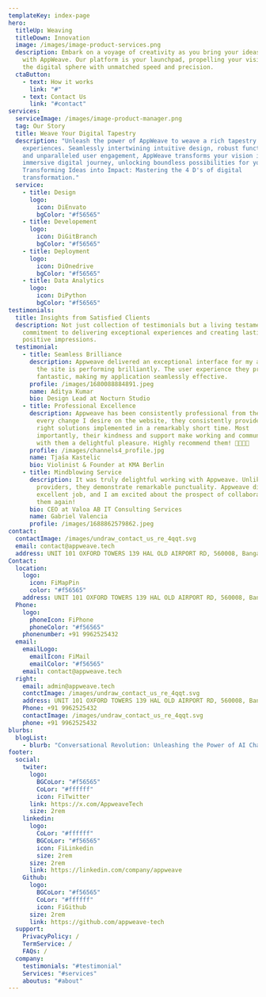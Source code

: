 ```yaml
---
templateKey: index-page
hero:
  titleUp: Weaving
  titleDown: Innovation
  image: /images/image-product-services.png
  description: Embark on a voyage of creativity as you bring your ideas to life
    with AppWeave. Our platform is your launchpad, propelling your vision into
    the digital sphere with unmatched speed and precision.
  ctaButton:
    - text: How it works
      link: "#"
    - text: Contact Us
      link: "#contact"
services:
  serviceImage: /images/image-product-manager.png
  tag: Our Story
  title: Weave Your Digital Tapestry
  description: "Unleash the power of AppWeave to weave a rich tapestry of digital
    experiences. Seamlessly intertwining intuitive design, robust functionality,
    and unparalleled user engagement, AppWeave transforms your vision into an
    immersive digital journey, unlocking boundless possibilities for your brand.
    Transforming Ideas into Impact: Mastering the 4 D's of digital
    transformation."
  service:
    - title: Design
      logo:
        icon: DiEnvato
        bgColor: "#f56565"
    - title: Developement
      logo:
        icon: DiGitBranch
        bgColor: "#f56565"
    - title: Deployment
      logo:
        icon: DiOnedrive
        bgColor: "#f56565"
    - title: Data Analytics
      logo:
        icon: DiPython
        bgColor: "#f56565"
testimonials:
  title: Insights from Satisfied Clients
  description: Not just collection of testimonials but a living testament to our
    commitment to delivering exceptional experiences and creating lasting
    positive impressions.
  testimonial:
    - title: Seamless Brilliance
      description: Appweave delivered an exceptional interface for my application, and
        the site is performing brilliantly. The user experience they provided is
        fantastic, making my application seamlessly effective.
      profile: /images/1680088884891.jpeg
      name: Aditya Kumar
      bio: Design Lead at Nocturn Studio
    - title: Professional Excellence
      description: Appweave has been consistently professional from the outset! For
        every change I desire on the website, they consistently provide the
        right solutions implemented in a remarkably short time. Most
        importantly, their kindness and support make working and communicating
        with them a delightful pleasure. Highly recommend them! 🌟🌟🌟🌟
      profile: /images/channels4_profile.jpg
      name: Tjaša Kastelic
      bio: Violinist & Founder at KMA Berlin
    - title: Mindblowing Service
      description: It was truly delightful working with Appweave. Unlike other service
        providers, they demonstrate remarkable punctuality. Appweave did an
        excellent job, and I am excited about the prospect of collaborating with
        them again!
      bio: CEO at Valoa AB IT Consulting Services
      name: Gabriel Valencia
      profile: /images/1688862579862.jpeg
contact:
  contactImage: /images/undraw_contact_us_re_4qqt.svg
  email: contact@appweave.tech
  address: UNIT 101 OXFORD TOWERS 139 HAL OLD AIRPORT RD, 560008, Bangalore
Contact:
  location:
    logo:
      icon: FiMapPin
      color: "#f56565"
    address: UNIT 101 OXFORD TOWERS 139 HAL OLD AIRPORT RD, 560008, Bangalore
  Phone:
    logo:
      phoneIcon: FiPhone
      phoneColor: "#f56565"
    phonenumber: +91 9962525432
  email:
    emailLogo:
      emailIcon: FiMail
      emailColor: "#f56565"
    email: contact@appweave.tech
  right:
    email: admin@appweave.tech
    contctImage: /images/undraw_contact_us_re_4qqt.svg
    address: UNIT 101 OXFORD TOWERS 139 HAL OLD AIRPORT RD, 560008, Bangalore
    Phone: +91 9962525432
    contactImage: /images/undraw_contact_us_re_4qqt.svg
    phone: +91 9962525432
blurbs:
  blogList:
    - blurb: "Conversational Revolution: Unleashing the Power of AI Chatbots"
footer:
  social:
    twiter:
      logo:
        BGCoLor: "#f56565"
        CoLor: "#ffffff"
        icon: FiTwitter
      link: https://x.com/AppweaveTech
      size: 2rem
    linkedin:
      logo:
        CoLor: "#ffffff"
        BGCoLor: "#f56565"
        icon: FiLinkedin
        size: 2rem
      size: 2rem
      link: https://linkedin.com/company/appweave
    Github:
      logo:
        BGCoLor: "#f56565"
        CoLor: "#ffffff"
        icon: FiGithub
      size: 2rem
      link: https://github.com/appweave-tech
  support:
    PrivacyPolicy: /
    TermService: /
    FAQs: /
  company:
    testimonials: "#testimonial"
    Services: "#services"
    aboutus: "#about"
---
```

